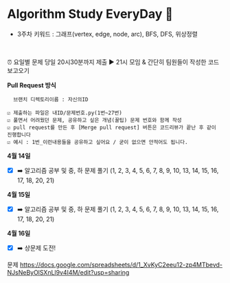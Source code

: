 # Algorithm Study EveryDay   🤙

+ 3주차 키워드 : 그래프(vertex, edge, node, arc), BFS, DFS, 위상정렬

</br>

⏰ 요일별 문제 당일 20시30분까지 제출 ▶️ 21시 모임 & 간단히 팀원들이 작성한 코드 보고오기  </br>


__Pull Request 방식</br>__
~~~
  브랜치 디렉토리이름 : 자신의ID
  
☑️ 제출하는 파일은 내ID/문제번호.py(1번~27번)
☑️ 풀면서 어려웠던 문제, 공유하고 싶은 개념(꿀팁) 문제 번호와 함께 작성
☑️ pull request를 만든 후 [Merge pull request] 버튼은 코드리뷰가 끝난 후 같이 진행합니다
☑️ 예시 : 1번_이런내용들을 공유하고 싶어요 / 굳이 없으면 안적어도 됩니다.
~~~

__4월 14일__
- [x] ➡️ 알고리즘 공부 및 중, 하 문제 풀기 (1, 2, 3, 4, 5, 6, 7, 8, 9, 10, 13, 14, 15, 16, 17, 18, 20, 21)

__4월 15일__
- [x] ➡️ 알고리즘 공부 및 중, 하 문제 풀기 (1, 2, 3, 4, 5, 6, 7, 8, 9, 10, 13, 14, 15, 16, 17, 18, 20, 21)

__4월 16일__
- [x] ➡️ 상문제 도전!

문제
https://docs.google.com/spreadsheets/d/1_XvKyC2eeu12-zp4MTbevd-NJsNeByOlSXnLl9v4I4M/edit?usp=sharing
